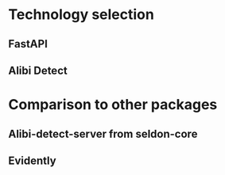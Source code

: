 # Technology selection

## FastAPI

## Alibi Detect

# Comparison to other packages

## Alibi-detect-server from seldon-core

## Evidently
